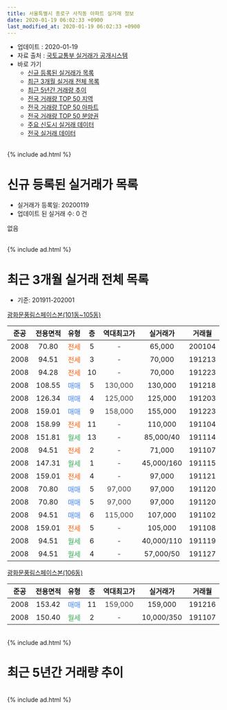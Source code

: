 ```yaml
---
title: 서울특별시 종로구 사직동 아파트 실거래 정보
date: 2020-01-19 06:02:33 +0900
last_modified_at: 2020-01-19 06:02:33 +0900
---
```


* 업데이트 : 2020-01-19
* 자료 출처 : [국토교통부 실거래가 공개시스템](http://rt.molit.go.kr)
* 바로 가기
    * [신규 등록된 실거래가 목록](#신규-등록된-실거래가-목록)
    * [최근 3개월 실거래 전체 목록](#최근-3개월-실거래-전체-목록)
    * [최근 5년간 거래량 추이](#최근-5년간-거래량-추이)
    * [전국 거래량 TOP 50 지역](https://apt-info.github.io/apt-trade-info/최근-3개월-전국에서-가장-거래가-많이-발생한-지역)
    * [전국 거래량 TOP 50 아파트](https://apt-info.github.io/apt-trade-info/최근-3개월-전국에서-가장-거래가-많이-발생한-아파트)
    * [전국 거래량 TOP 50 분양권](https://apt-info.github.io/apt-trade-info/최근-3개월-전국에서-가장-거래가-많이-발생한-분양권)
    * [주요 신도시 실거래 데이터](https://apt-info.github.io/apt-trade-info/주요-신도시)
    * [전국 실거래 데이터](https://apt-info.github.io/apt-trade-info/전국)
<br>
{% include ad.html %}
<br>

# 신규 등록된 실거래가 목록
* 실거래가 등록일: 20200119
* 업데이트 된 실거래 수: 0 건

없음

<br>
{% include ad.html %}
<br>

# 최근 3개월 실거래 전체 목록
* 기준: 201911-202001


[광화문풍림스페이스본(101동~105동)](https://search.naver.com/search.naver?query=%EC%84%9C%EC%9A%B8%ED%8A%B9%EB%B3%84%EC%8B%9C+%EC%A2%85%EB%A1%9C%EA%B5%AC+%EC%82%AC%EC%A7%81%EB%8F%99+%EA%B4%91%ED%99%94%EB%AC%B8%ED%92%8D%EB%A6%BC%EC%8A%A4%ED%8E%98%EC%9D%B4%EC%8A%A4%EB%B3%B8%28101%EB%8F%99%7E105%EB%8F%99%29)

|준공|전용면적|유형|층|역대최고가|실거래가|거래월|
|:---:|:---:|:---:|:---:|:---:|:---:|:---:|
|2008|70.80|<span style="color:#ff5a00">전세</span>|5|<span style="color:#444444">-</span>|65,000|200104|
|2008|94.51|<span style="color:#ff5a00">전세</span>|3|<span style="color:#444444">-</span>|70,000|191213|
|2008|94.28|<span style="color:#ff5a00">전세</span>|10|<span style="color:#444444">-</span>|70,000|191223|
|2008|108.55|<span style="color:#4285f3">매매</span>|5|<span style="color:#444444">130,000</span>|130,000|191218|
|2008|126.34|<span style="color:#4285f3">매매</span>|4|<span style="color:#444444">125,000</span>|125,000|191203|
|2008|159.01|<span style="color:#4285f3">매매</span>|9|<span style="color:#444444">158,000</span>|155,000|191223|
|2008|158.99|<span style="color:#ff5a00">전세</span>|11|<span style="color:#444444">-</span>|110,000|191104|
|2008|151.81|<span style="color:#34a853">월세</span>|13|<span style="color:#444444">-</span>|85,000/40|191114|
|2008|94.51|<span style="color:#ff5a00">전세</span>|2|<span style="color:#444444">-</span>|71,000|191107|
|2008|147.31|<span style="color:#34a853">월세</span>|1|<span style="color:#444444">-</span>|45,000/160|191115|
|2008|159.01|<span style="color:#ff5a00">전세</span>|4|<span style="color:#444444">-</span>|97,000|191121|
|2008|70.80|<span style="color:#4285f3">매매</span>|5|<span style="color:#444444">97,000</span>|97,000|191120|
|2008|70.80|<span style="color:#4285f3">매매</span>|5|<span style="color:#444444">97,000</span>|97,000|191120|
|2008|94.51|<span style="color:#4285f3">매매</span>|6|<span style="color:#444444">115,000</span>|107,000|191102|
|2008|159.01|<span style="color:#ff5a00">전세</span>|5|<span style="color:#444444">-</span>|105,000|191108|
|2008|94.51|<span style="color:#34a853">월세</span>|6|<span style="color:#444444">-</span>|40,000/110|191119|
|2008|94.51|<span style="color:#34a853">월세</span>|4|<span style="color:#444444">-</span>|57,000/50|191127|

[광화문풍림스페이스본(106동)](https://search.naver.com/search.naver?query=%EC%84%9C%EC%9A%B8%ED%8A%B9%EB%B3%84%EC%8B%9C+%EC%A2%85%EB%A1%9C%EA%B5%AC+%EC%82%AC%EC%A7%81%EB%8F%99+%EA%B4%91%ED%99%94%EB%AC%B8%ED%92%8D%EB%A6%BC%EC%8A%A4%ED%8E%98%EC%9D%B4%EC%8A%A4%EB%B3%B8%28106%EB%8F%99%29)

|준공|전용면적|유형|층|역대최고가|실거래가|거래월|
|:---:|:---:|:---:|:---:|:---:|:---:|:---:|
|2008|153.42|<span style="color:#4285f3">매매</span>|11|<span style="color:#444444">159,000</span>|159,000|191216|
|2008|150.40|<span style="color:#34a853">월세</span>|2|<span style="color:#444444">-</span>|10,000/350|191107|


<br>
{% include ad.html %}
<br>

# 최근 5년간 거래량 추이


<div style="width:100%;">
    <canvas id="deal_progress" height="200"></canvas>
</div>

<script>
new Chart(document.getElementById("deal_progress"), {
    type: 'line',
    data: {
        labels: ['201501','201502','201503','201504','201505','201506','201507','201508','201509','201510','201511','201512','201601','201602','201603','201604','201605','201606','201607','201608','201609','201610','201611','201612','201701','201702','201703','201704','201705','201706','201707','201708','201709','201710','201711','201712','201801','201802','201803','201804','201805','201806','201807','201808','201809','201810','201811','201812','201901','201902','201903','201904','201905','201906','201907','201908','201909','201910','201911','201912','202001'],
        datasets: [{
            label: '매매',
            pointRadius: 1,
            data: [4, 5, 5, 1, 5, 4, 2, 2, 3, 8, 4, 1, 4, 4, 2, 4, 7, 3, 1, 2, 6, 8, 9, 2, 5, 5, 2, 8, 4, 9, 2, 2, 3, 3, 5, 8, 8, 7, 6, 2, 3, 1, 2, 9, 6, 1, 3, 0, 4, 0, 4, 1, 6, 3, 3, 2, 4, 10, 3, 4, 0],
            borderColor: "rgba(255, 201, 14, 1)",
            backgroundColor: "rgba(255, 201, 14, 0.5)",
            fill: false,
            lineTension: 0
        },{
            label: '전월세',
            pointRadius: 1,
            data: [6, 17, 8, 6, 5, 4, 5, 6, 4, 9, 8, 11, 11, 6, 10, 4, 7, 9, 9, 6, 4, 4, 5, 7, 5, 7, 4, 6, 10, 7, 3, 4, 7, 8, 8, 10, 7, 12, 7, 1, 9, 11, 7, 3, 3, 9, 1, 8, 6, 3, 3, 9, 1, 5, 3, 9, 4, 7, 9, 2, 1],
            borderColor: "rgba(0, 141, 185, 1)",
            backgroundColor: "rgba(0, 141, 185, 0.5)",
            fill: false,
            lineTension: 0
        }
        ]
    },
    options: {
        responsive: true,
        title: {
            display: false
        },
        tooltips: {
            mode: 'index',
            intersect: false
        },
        hover: {
            mode: 'nearest',
            intersect: true
        },
        scales: {
            xAxes: [{
                display: true,
                scaleLabel: {
                    display: true,
                    labelString: '년/월'
                }
            }],
            yAxes: [{
                display: true,
                ticks: {
                    suggestedMin: 0,
                },
                scaleLabel: {
                    display: true,
                    labelString: '실거래 수'
                }
            }]
        }
    }
});

</script>


<br>
{% include ad.html %}
<br>

